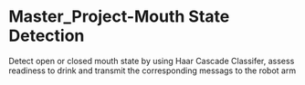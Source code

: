 # Master_Project-Mouth State Detection
Detect open or closed mouth state by using Haar Cascade Classifer, assess readiness to drink and transmit the corresponding messags to the robot arm
